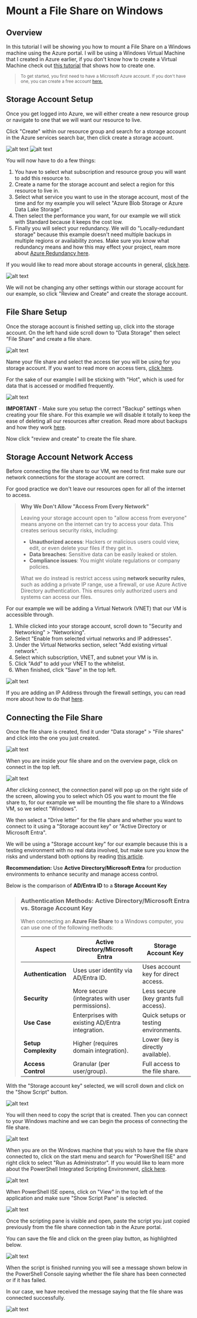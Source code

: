 # Mount a File Share on Windows

## Overview

In this tutorial I will be showing you how to mount a File Share on a Windows machine using the Azure portal. I will be using a Windows Virtual Machine that I created in Azure earlier, if you don't know how to create a Virtual Machine check out [this tutorial](https://github.com/michaelcronk/deploying-a-vm) that shows how to create one.

> <sub>To get started, you first need to have a Microsoft Azure account. If you don't have one, you can create a free account [here.](https://azure.microsoft.com/en-us/free/search/?&ef_id=_k_Cj0KCQiA4NWrBhD-ARIsAFCKwWv39zVXs4ww7bj_IGmTJngZol8ZX835NOuvRgv7ygSk_rEe9lnrcGcaAg2vEALw_wcB_k_&OCID=AIDcmm5edswduu_SEM__k_Cj0KCQiA4NWrBhD-ARIsAFCKwWv39zVXs4ww7bj_IGmTJngZol8ZX835NOuvRgv7ygSk_rEe9lnrcGcaAg2vEALw_wcB_k_&gad_source=1&gclid=Cj0KCQiA4NWrBhD-ARIsAFCKwWv39zVXs4ww7bj_IGmTJngZol8ZX835NOuvRgv7ygSk_rEe9lnrcGcaAg2vEALw_wcB)</sub>

## Storage Account Setup

Once you get logged into Azure, we will either create a new resource group or navigate to one that we will want our resource to live.

Click "Create" within our resource group and search for a storage account in the Azure services search bar, then click create a storage account.

![alt text](<imgs/Screenshot 2024-12-13 at 8.23.52 PM.png>)
![alt text](<imgs/Screenshot 2024-12-13 at 8.24.58 PM.png>)

You will now have to do a few things:

1. You have to select what subscription and resource group you will want to add this resource to.
2. Create a name for the storage account and select a region for this resource to live in.
3. Select what service you want to use in the storage account, most of the time and for my example you will select "Azure Blob Storage or Azure Data Lake Storage".
4. Then select the performance you want, for our example we will stick with Standard because it keeps the cost low.
5. Finally you will select your redundancy. We will do "Locally-redundant storage" because this example doesn't need multiple backups in multiple regions or availability zones. Make sure you know what redundancy means and how this may effect your project, ream more about [Azure Redundancy here](https://learn.microsoft.com/en-us/azure/storage/common/storage-redundancy).

If you would like to read more about storage accounts in general, [click here](https://learn.microsoft.com/en-us/azure/storage/common/storage-account-overview).

![alt text](<imgs/Screenshot 2024-12-13 at 8.25.36 PM.png>)

We will not be changing any other settings within our storage account for our example, so click "Review and Create" and create the storage account.

## File Share Setup

Once the storage account is finished setting up, click into the storage account. On the left hand side scroll down to "Data Storage" then select "File Share" and create a file share.

![alt text](<imgs/Screenshot 2024-12-15 at 9.01.02 AM.png>)

Name your file share and select the access tier you will be using for you storage account. If you want to read more on access tiers, [click here](https://learn.microsoft.com/en-us/azure/storage/blobs/access-tiers-overview).

For the sake of our example I will be sticking with "Hot", which is used for data that is accessed or modified frequently.

![alt text](<imgs/Screenshot 2024-12-15 at 9.02.02 AM.png>)

**IMPORTANT** - Make sure you setup the correct "Backup" settings when creating your file share. For this example we will disable it totally to keep the ease of deleting all our resources after creation. Read more about backups and how they work [here](https://learn.microsoft.com/en-us/azure/backup/blob-backup-configure-manage?tabs=operational-backup).

Now click "review and create" to create the file share.

## Storage Account Network Access

Before connecting the file share to our VM, we need to first make sure our network connections for the storage account are correct.

For good practice we don't leave our resources open for all of the internet to access.

> **Why We Don't Allow "Access From Every Network"**
>
> Leaving your storage account open to "allow access from everyone" means anyone on the internet can try to access your data. This creates serious security risks, including:
>
> - **Unauthorized access**: Hackers or malicious users could view, edit, or even delete your files if they get in.
> - **Data breaches**: Sensitive data can be easily leaked or stolen.
> - **Compliance issues**: You might violate regulations or company policies.
>
> What we do instead is restrict access using **network security rules**, such as adding a private IP range, use a firewall, or use Azure Active Directory authentication. This ensures only authorized users and systems can access our files.

For our example we will be adding a Virtual Network (VNET) that our VM is accessible through.

1. While clicked into your storage account, scroll down to "Security and Networking" > "Networking".
2. Select "Enable from selected virtual networks and IP addresses".
3. Under the Virtual Networks section, select "Add existing virtual network".
4. Select which subscription, VNET, and subnet your VM is in.
5. Click "Add" to add your VNET to the whitelist.
6. When finished, click "Save" in the top left.

![alt text](<imgs/Screenshot 2024-12-15 at 9.05.11 AM.png>)

If you are adding an IP Address through the firewall settings, you can read more about how to do that [here](https://learn.microsoft.com/en-us/azure/storage/files/storage-files-networking-endpoints?tabs=azure-portal).

## Connecting the File Share

Once the file share is created, find it under "Data storage" > "File shares" and click into the one you just created.

![alt text](<imgs/Screenshot 2024-12-15 at 9.09.13 AM.png>)

When you are inside your file share and on the overview page, click on connect in the top left.

![alt text](<imgs/Screenshot 2024-12-15 at 9.09.32 AM.png>)

After clicking connect, the connection panel will pop up on the right side of the screen, allowing you to select which OS you want to mount the file share to, for our example we will be mounting the file share to a Windows VM, so we select "Windows".

We then select a "Drive letter" for the file share and whether you want to connect to it using a "Storage account key" or "Active Directory or Microsoft Entra".

We will be using a "Storage account key" for our example because this is a testing environment with no real data involved, but make sure you know the risks and understand both options by reading [this article](https://learn.microsoft.com/en-us/azure/storage/common/authorize-data-access?tabs=blobs).

**Recommendation:** Use **Active Directory/Microsoft Entra** for production environments to enhance security and manage access control.

Below is the comparison of **AD/Entra ID** to a **Storage Account Key**

> ### Authentication Methods: Active Directory/Microsoft Entra vs. Storage Account Key
>
> When connecting an **Azure File Share** to a Windows computer, you can use one of the following methods:
>
> | **Aspect**           | **Active Directory/Microsoft Entra**            | **Storage Account Key**               |
> | -------------------- | ----------------------------------------------- | ------------------------------------- |
> | **Authentication**   | Uses user identity via AD/Entra ID.             | Uses account key for direct access.   |
> | **Security**         | More secure (integrates with user permissions). | Less secure (key grants full access). |
> | **Use Case**         | Enterprises with existing AD/Entra integration. | Quick setups or testing environments. |
> | **Setup Complexity** | Higher (requires domain integration).           | Lower (key is directly available).    |
> | **Access Control**   | Granular (per user/group).                      | Full access to the file share.        |

With the "Storage account key" selected, we will scroll down and click on the "Show Script" button.

![alt text](<imgs/Screenshot 2024-12-15 at 9.10.07 AM.png>)

You will then need to copy the script that is created. Then you can connect to your Windows machine and we can begin the process of connecting the file share.

![alt text](<imgs/Screenshot 2024-12-15 at 9.10.23 AM.png>)

When you are on the Windows machine that you wish to have the file share connected to, click on the start menu and search for "PowerShell ISE" and right click to select "Run as Administrator". If you would like to learn more about the PowerShell Integrated Scripting Environment, [click here](https://learn.microsoft.com/en-us/powershell/scripting/windows-powershell/ise/introducing-the-windows-powershell-ise?view=powershell-7.4).

![alt text](<imgs/Screenshot 2024-12-15 at 9.11.17 AM.png>)

When PowerShell ISE opens, click on "View" in the top left of the application and make sure "Show Script Pane" is selected.

![alt text](<imgs/Screenshot 2024-12-15 at 9.12.18 AM.png>)

Once the scripting pane is visible and open, paste the script you just copied previously from the file share connection tab in the Azure portal.

You can save the file and click on the green play button, as highlighted below.

![alt text](<imgs/Screenshot 2024-12-15 at 9.12.39 AM.png>)

When the script is finished running you will see a message shown below in the PowerShell Console saying whether the file share has been connected or if it has failed.

In our case, we have received the message saying that the file share was connected successfully.

![alt text](<imgs/Screenshot 2024-12-15 at 9.13.06 AM.png>)
